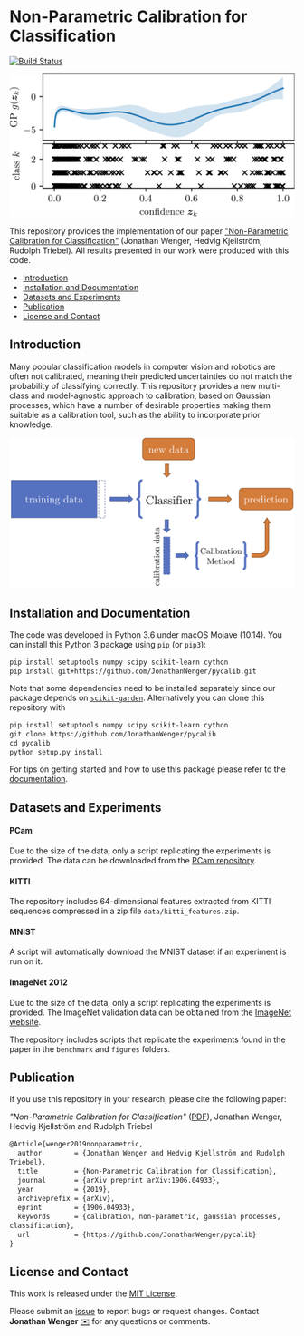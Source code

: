 # Non-Parametric Calibration for Classification

[![Build Status](https://travis-ci.com/JonathanWenger/pycalib.svg?branch=master)](https://travis-ci.com/JonathanWenger/pycalib)

<p align="center">
  <img src="figures/gpcalib_illustration/latent_process.png" alt="latent_process" width="512"/>
</p>

This repository provides the implementation of our paper ["Non-Parametric Calibration for Classification"](https://arxiv.org/abs/1906.04933) (Jonathan Wenger, Hedvig Kjellström, Rudolph Triebel). All results presented in our work were produced with this code.

* [Introduction](#introduction)
* [Installation and Documentation](#usage)
* [Datasets and Experiments](#data)
* [Publication](#publication)
* [License and Contact](#contact)


## <a name="usage">Introduction</a>

Many popular classification models in computer vision and robotics are often not calibrated, meaning their predicted 
uncertainties do not match the  probability of classifying correctly. This repository provides a new multi-class and 
model-agnostic approach to calibration, based on Gaussian processes, which have a number of desirable properties making 
them suitable as a calibration tool, such as the ability to incorporate prior knowledge.

<p align="center">
  <img src="figures/gpcalib_illustration/diagram_calibration.png" alt="diagram_calibration" width="512"/>
</p>

## <a name="usage">Installation and Documentation</a>
The code was developed in Python 3.6 under macOS Mojave (10.14). You can install this Python 3 package using `pip` (or `pip3`):
```
pip install setuptools numpy scipy scikit-learn cython
pip install git+https://github.com/JonathanWenger/pycalib.git
```
Note that some dependencies need to be installed separately since our package depends on [`scikit-garden`](https://github.com/scikit-garden/scikit-garden). Alternatively you can clone this repository with
```
pip install setuptools numpy scipy scikit-learn cython
git clone https://github.com/JonathanWenger/pycalib
cd pycalib
python setup.py install
```
For tips on getting started and how to use this package please refer to the [documentation](https://jonathanwenger.github.io/pycalib/).

## <a name="data">Datasets and Experiments</a>

#### PCam

Due to the size of the data, only a script replicating the experiments is provided. The data can be downloaded from the 
[PCam repository](https://github.com/basveeling/pcam).

#### KITTI

The repository includes 64-dimensional features extracted from KITTI sequences compressed in a zip file 
`data/kitti_features.zip`.

#### MNIST

A script will automatically download the MNIST dataset if an experiment is run on it.

#### ImageNet 2012

Due to the size of the data, only a script replicating the experiments is provided. The ImageNet validation data can be 
obtained from the [ImageNet website](http://www.image-net.org).

The repository includes scripts that replicate the experiments found in the paper in the `benchmark` and `figures` 
folders.


## <a name="publication">Publication</a>
If you use this repository in your research, please cite the following paper:

_"Non-Parametric Calibration for Classification"_ ([PDF](https://arxiv.org/pdf/1906.04933.pdf)), Jonathan Wenger, Hedvig Kjellström and Rudolph Triebel

	@Article{wenger2019nonparametric,
	  author        = {Jonathan Wenger and Hedvig Kjellström and Rudolph Triebel},
	  title         = {Non-Parametric Calibration for Classification},
	  journal       = {arXiv preprint arXiv:1906.04933},
	  year          = {2019},
	  archiveprefix = {arXiv},
	  eprint        = {1906.04933},
	  keywords      = {calibration, non-parametric, gaussian processes, classification},
	  url           = {https://github.com/JonathanWenger/pycalib}
	}

## <a name="contact"> License and Contact</a>

This work is released under the [MIT License](LICENSE).

Please submit an [issue](https://github.com/JonathanWenger/pycalib/issues/new) to report bugs or request changes. 
Contact **Jonathan Wenger** [:envelope:](mailto:jonathan.wenger@uni-tuebingen.de) for any questions or comments. 
